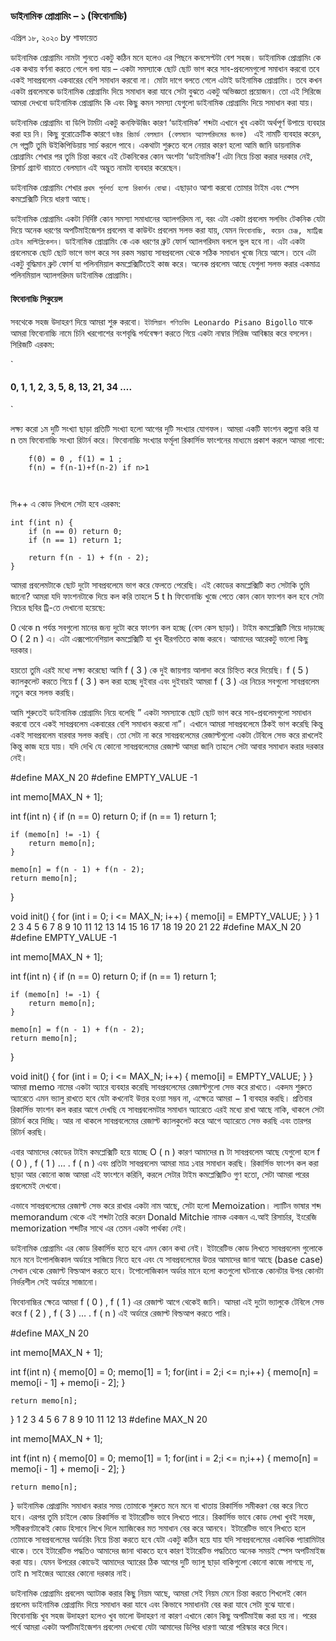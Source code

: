 ### ডাইনামিক প্রোগ্রামিং – ১ (ফিবোনাচ্চি)

এপ্রিল ১৮, ২০২০ by শাফায়েত



ডাইনামিক প্রোগ্রামিং নামটা শুনতে একটু কঠিন মনে হলেও এর পিছনে কনসেপ্টটা বেশ সহজ। ডাইনামিক প্রোগ্রামিং কে এক কথায় বর্ণনা করতে গেলে বলা যায় – একটা সমস‍্যাকে ছোট ছোট ভাগ করে সাব-প্রবলেমগুলো সমাধান করবো তবে একই সাবপ্রবলেম একবারের বেশি সমাধান করবো না। মোটা দাগে বলতে গেলে এটাই ডাইনামিক প্রোগ্রামিং। তবে কখন একটা প্রবলেমকে ডাইনামিক প্রোগ্রামিং দিয়ে সমাধান করা যাবে সেটা বুঝতে একটু অভিজ্ঞতা প্রয়োজন। তো এই সিরিজে আমরা দেখবো ডাইনামিক প্রোগ্রামিং কি এবং কিছু কমন সমস‍্যা যেগুলো ডাইনামিক প্রোগ্রামিং দিয়ে সমাধান করা যায়।


ডাইনামিক প্রোগ্রামিং বা ডিপি টার্মটা একটু কনফিউজিং কারণ ‘ডাইনামিক’ শব্দটা এখানে খুব একটা অর্থপূর্ণ উপায়ে ব‍্যবহার করা হয় নি। কিছু বুরোক্রেটিক কারণে `ডক্টর রিচার্ড বেলম‍্যান (বেলম‍্যান অ‍্যালগরিদমের জনক) ` এই নামটি ব‍্যবহার করেন, সে গল্পটি তুমি উইকিপিডিয়ায় সার্চ করলে পাবে। একথাটা শুরুতে বলে নেয়ার কারণ হলো আমি জানি ডায়নামিক প্রোগ্রামিং শেখার পর তুমি চিন্তা করবে এই টেকনিকের কোন অংশটা ‘ডাইনামিক’! এটা নিয়ে চিন্তা করার দরকার নেই, রিসার্চ গ্র‍্যান্ট বাচাতে বেলম‍্যান এই অদ্ভুত নামটা ব‍্যবহার করেছেন।


ডাইনামিক প্রোগ্রামিং শেখার `প্রথম পূর্বশর্ত হলো রিকার্শন বোঝা`। এছাড়াও আশা করবো তোমার টাইম এবং স্পেস কমপ্লেক্সিটি নিয়ে ধারণা আছে।


ডাইনামিক প্রোগ্রামিং একটা নির্দিষ্ট কোন সমস‍্যা সমাধানের অ‍্যালগরিদম না, বরং এটা একটা প্রবলেম সলভিং টেকনিক যেটা দিয়ে অনেক ধরণের অপটিমাইজেশন প্রবলেম বা কাউন্টং প্রবলেম সলভ করা যায়, যেমন `ফিবোনাচ্চি, কয়েন চেঞ্জ, ম‍্যাট্রিক্স চেইন মাল্টিপ্লিকেশন`। ডাইনামিক প্রোগ্রামিং কে এক ধরণের ব্রুট ফোর্স অ‍্যালগরিদম বললে ভুল হবে না। এটা একটা প্রবলেমকে ছোট ছোট ভাগে ভাগ করে সব রকম সম্ভাব‍্য সাবপ্রবলেম থেকে সঠিক সমাধান খুজে নিয়ে আসে। তবে এটা একটু বুদ্ধিমান ব্রুট ফোর্স যা পলিনমিয়াল কমপ্লেক্সিটিতেই কাজ করে। অনেক প্রবলেম আছে যেগুলা সলভ করার একমাত্র পলিনমিয়াল অ‍্যালগরিদম ডাইনামিক প্রোগ্রামিং।

#### ফিবোনাচ্চি সিকুয়েন্স


সবথেকে সহজ উদাহরণ দিয়ে আমরা শুরু করবো। `ইটালিয়ান গণিতবিদ Leonardo Pisano Bigollo` যাকে আমরা ফিবোনাচ্চি নামে চিনি খরগোশের বংশবৃদ্ধি পর্যবেক্ষণ করতে গিয়ে একটা নাম্বার সিরিজ আবিষ্কার করে বসলেন। সিরিজটি এরকম:

`
#### 0, 1, 1, 2, 3, 5, 8, 13, 21, 34 ….
`

লক্ষ্য করো ১ম দুটি সংখ্যা ছাড়া প্রতিটি সংখ্যা হলো আগের দুটি সংখ্যার যোগফল। আমরা একটি ফাংশন কল্পনা করি যা n তম ফিবোনাচ্চি সংখ্যা রিটার্ন করে। ফিবোনাচ্চি সংখ‍্যার ফর্মূলা রিকার্সিভ ফাংশনের মাধ‍্যমে প্রকাশ করলে আমরা পাবো:

    
```
    f(0) = 0 , f(1) = 1 ; 
    f(n) = f(n-1)+f(n-2) if n>1 

    
```

সি++ এ কোড লিখলে সেটা হবে এরকম:
```
int f(int n) {
    if (n == 0) return 0;
    if (n == 1) return 1;
   
    return f(n - 1) + f(n - 2);
}
```

আমরা  প্রবলেমটাকে ছোট দুটো সাবপ্রবলেমে ভাগ করে ফেলতে পেরেছি। এই কোডের কমপ্লেক্সিটি কত সেটাকি তুমি জানো? আমরা যদি ফাংশনটাকে  দিয়ে কল করি তাহলে 
5
t
h
 ফিবোনাচ্চি খুজে পেতে কোন কোন ফাংশন কল হবে সেটা নিচের ছবির ট্রি-তে দেখানো হয়েছে:



0
 থেকে 
n
 পর্যন্ত সবগুলো মানের জন‍্য দুটো করে ফাংশন কল হচ্ছে (বেস কেস ছাড়া)। টাইম কমপ্লেক্সিটি গিয়ে দাড়াচ্ছে 
O
(
2
n
)
 এ। এটা এক্সপোনেশিয়াল কমপ্লেক্সিটি যা খুব ধীরগতিতে কাজ করবে। আমাদের আরেকটু ভালো কিছু দরকার।

হয়তো তুমি এরই মধ‍্যে লক্ষ‍্য করেছো আমি 
f
(
3
)
 কে দুই জায়গায় আলাদা করে চিহ্নিত করে দিয়েছি। 
f
(
5
)
 ক‍্যালকুলেট করতে গিয়ে 
f
(
3
)
 কল করা হচ্ছে দুইবার এবং দুইবারই আমরা 
f
(
3
)
 এর নিচের সবগুলো সাবপ্রবলেম নতুন করে সলভ করছি।

আমি শুরুতেই ডাইনামিক প্রোগ্রামিং নিয়ে বলেছি ” একটা সমস‍্যাকে ছোট ছোট ভাগ করে সাব-প্রবলেমগুলো সমাধান করবো তবে একই সাবপ্রবলেম একবারের বেশি সমাধান করবো না”। এখানে আমরা সাবপ্রবলেমে ঠিকই ভাগ করেছি কিন্তু একই সাবপ্রবলেম বারবার সলভ করছি। তো সেটা না করে সাবপ্রবলেমের রেজাল্টগুলো একটা টেবিলে সেভ করে রাখলেই কিন্তু কাজ হয়ে যায়। যদি দেখি যে কোনো সাবপ্রবলেমের রেজাল্ট আমরা জানি তাহলে সেটা আবার সমাধান করার দরকার নেই।

#define MAX_N 20
#define EMPTY_VALUE -1

int memo[MAX_N + 1];

int f(int n) {
    if (n == 0) return 0; 
    if (n == 1) return 1;
   
    if (memo[n] != -1) {
        return memo[n];
    }
    
    memo[n] = f(n - 1) + f(n - 2);
    return memo[n];
}

void init() {
  for (int i = 0; i <= MAX_N; i++) {
      memo[i] = EMPTY_VALUE;
  }
}
1
2
3
4
5
6
7
8
9
10
11
12
13
14
15
16
17
18
19
20
21
22
#define MAX_N 20
#define EMPTY_VALUE -1
 
int memo[MAX_N + 1];
 
int f(int n) {
    if (n == 0) return 0; 
    if (n == 1) return 1;
   
    if (memo[n] != -1) {
        return memo[n];
    }
    
    memo[n] = f(n - 1) + f(n - 2);
    return memo[n];
}
 
void init() {
  for (int i = 0; i <= MAX_N; i++) {
      memo[i] = EMPTY_VALUE;
  }
}
আমরা memo নামের একটা অ‍্যারে ব‍্যবহার করেছি সাবপ্রবলেমের রেজাল্টগুলো সেভ করে রাখতে। একদম শুরুতে অ‍্যারেতে এমন ভ‍্যালু রাখতে হবে যেটা কখনোই উত্তর হওয়া সম্ভব না, এক্ষেত্রে আমরা 
−
1
 ব‍্যবহার করছি। প্রতিবার রিকার্সিভ ফাংশন কল করার আগে দেখছি যে সাবপ্রবলেমটার সমাধান অ‍্যারেতে এরই মধ‍্যে রাখা আছে নাকি, থাকলে সেটা রিটার্ন করে দিচ্ছি। আর না থাকলে সাবপ্রবলেমের রেজাল্ট ক‍্যালকুলেট করে আগে অ‍্যারেতে সেভ করছি এবং তারপর রিটার্ন করছি।

এবার আমাদের কোডের টাইম কমপ্লেক্সিটি হয়ে যাচ্ছে 
O
(
n
)
 কারণ আমাদের 
n
 টা সাবপ্রবলেম আছে যেগুলো হলে 
f
(
0
)
,
f
(
1
)
…
.
f
(
n
)
 এবং প্রতিটা সাবপ্রবলেম আমরা মাত্র ১বার সমাধান করছি। রিকার্সিভ ফাংশন কল করা ছাড়া আর কোনো কাজ আমরা এই ফাংশনে করিনি, করলে সেটার টাইম কমপ্লেক্সিটিও গুণ হতো, সেটা আমরা পরের প্রবলেমেই দেখবো।

এভাবে সাবপ্রবলেমের রেজাল্ট সেভ করে রাখার একটা নাম আছে, সেটা হলো Memoization। ল‍্যাটিন ভাষার শব্দ memorandum থেকে এই শব্দটা তৈরি করেন Donald Mitchie নামক একজন এ.আই রিসার্চার, ইংরেজি memorization শব্দটির সাথে এর তেমন একটা পার্থক‍্য নেই।

ডাইনামিক প্রোগ্রামিং এর কোড রিকার্সিভ হতে হবে এমন কোন কথা নেই। ইটারেটিভ কোড লিখতে সাবপ্রবলেম গুলোকে মনে মনে টপোলজিকাল অর্ডারে সাজিয়ে নিতে হবে এবং যে সাবপ্রবলেমের উত্তর আমাদের জানা আছে (base case) সেখান থেকে রেজাল্ট বিল্ডআপ করতে হবে। টপোলোজিকাল অর্ডার মানে হলো কতগুলো ঘটনাকে কোনটার উপর কোনটা নির্ভরশীল সেই অর্ডারে সাজানো।

ফিবোনাচ্চির ক্ষেত্রে আমরা 
f
(
0
)
,
f
(
1
)
 এর রেজাল্ট আগে থেকেই জানি। আমরা এই দুটো ভ‍্যালুকে টেবিলে সেভ করে 
f
(
2
)
,
f
(
3
)
…
.
f
(
n
)
 এই অর্ডারে রেজাল্ট বিল্ডআপ করতে পারি।

#define MAX_N 20

int memo[MAX_N + 1];

int f(int n) {
    memo[0] = 0;
    memo[1] = 1;
    for(int i = 2;i <= n;i++) {
        memo[n] = memo[i - 1] + memo[i - 2];
    }
    
    return memo[n];
}
1
2
3
4
5
6
7
8
9
10
11
12
13
#define MAX_N 20
 
int memo[MAX_N + 1];
 
int f(int n) {
    memo[0] = 0;
    memo[1] = 1;
    for(int i = 2;i <= n;i++) {
        memo[n] = memo[i - 1] + memo[i - 2];
    }
    
    return memo[n];
}
ডাইনামিক প্রোগ্রামিং সমাধান করার সময় তোমাকে শুরুতে মনে মনে বা খাতায় রিকার্সিভ সমীকরণ বের করে নিতে হবে। এরপর তুমি চাইলে কোড রিকার্সিভ বা ইটারেটিভ ভাবে লিখতে পারে। রিকার্সিভ ভাবে কোড লেখা খুবই সহজ, সমীকরণটাকেই কোড হিসাবে লিখে দিলে ম‍্যাজিকের মত সমাধান বের করে আনবে। ইটারেটিভ ভাবে লিখতে হলে তোমাকে সাবপ্রবলেমের অর্ডারিং নিয়ে চিন্তা করতে হবে যেটা একটু কঠিন হয়ে যায় যদি সাবপ্রবলেমের একাধিক প‍্যারামিটার থাকে। তবে ইটারেটিভ পদ্ধতিও আমাদের জানা থাকতে হবে কারণ ইটারেটিভ পদ্ধতিতে অনেক সময়ই স্পেস অপটিমাইজ করা যায়। যেমন উপরের কোডেই আমাদের অ‍্যারের ঠিক আগের দুটি ভ‍্যালু ছাড়া বাকিগুলো কোনো কাজে লাগছে না, তাই 
n
 সাইজের অ‍্যারের কোনো দরকার নাই।

ডাইনামিক প্রোগ্রামিং প্রবলেম অ‍্যাটাক করার কিছু নিয়ম আছে, আমরা সেই নিয়ম মেনে চিন্তা করতে শিখলেই কোন প্রবলেম ডাইনামিক প্রোগ্রামিং দিয়ে সমাধান করা যাবে এবং কিভাবে সমাধানটা বের করা যাবে সেটা বুঝে যাবো। ফিবোনাচ্চি খুব সহজ উদাহরণ হলেও খুব ভালো উদাহরণ না কারণ এখানে কোন কিছু অপটিমাইজ করা হয় না। পরের পর্বে আমরা একটা অপটিমাইজেশন প্রবলেম দেখবো যেটা আমাদের ডিপির ধারণা আরো পরিস্কার করে দিবে।
